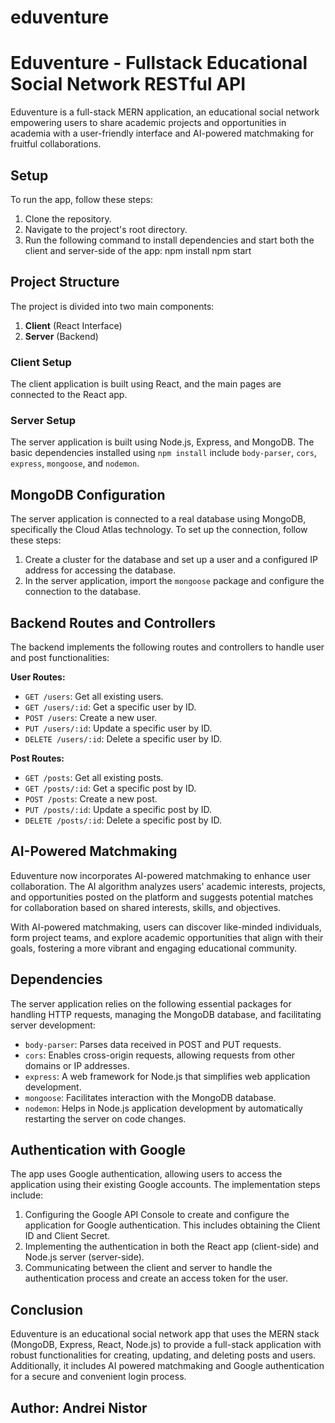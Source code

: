 # eduventure
# Eduventure - Fullstack Educational Social Network RESTful API

Eduventure is a full-stack MERN application, an educational social network empowering users to share academic projects and opportunities in academia with a user-friendly interface and AI-powered matchmaking for fruitful collaborations.

## Setup

To run the app, follow these steps:

1. Clone the repository.
2. Navigate to the project's root directory.
3. Run the following command to install dependencies and start both the client and server-side of the app:
 npm install npm start

## Project Structure

The project is divided into two main components:

1. **Client** (React Interface)
2. **Server** (Backend)

### Client Setup

The client application is built using React, and the main pages are connected to the React app.

### Server Setup

The server application is built using Node.js, Express, and MongoDB. The basic dependencies installed using `npm install` include `body-parser`, `cors`, `express`, `mongoose`, and `nodemon`.

## MongoDB Configuration

The server application is connected to a real database using MongoDB, specifically the Cloud Atlas technology. To set up the connection, follow these steps:

1. Create a cluster for the database and set up a user and a configured IP address for accessing the database.
2. In the server application, import the `mongoose` package and configure the connection to the database.

## Backend Routes and Controllers

The backend implements the following routes and controllers to handle user and post functionalities:

**User Routes:**
- `GET /users`: Get all existing users.
- `GET /users/:id`: Get a specific user by ID.
- `POST /users`: Create a new user.
- `PUT /users/:id`: Update a specific user by ID.
- `DELETE /users/:id`: Delete a specific user by ID.

**Post Routes:**
- `GET /posts`: Get all existing posts.
- `GET /posts/:id`: Get a specific post by ID.
- `POST /posts`: Create a new post.
- `PUT /posts/:id`: Update a specific post by ID.
- `DELETE /posts/:id`: Delete a specific post by ID.

## AI-Powered Matchmaking

Eduventure now incorporates AI-powered matchmaking to enhance user collaboration. The AI algorithm analyzes users' academic interests, projects, and opportunities posted on the platform and suggests potential matches for collaboration based on shared interests, skills, and objectives.

With AI-powered matchmaking, users can discover like-minded individuals, form project teams, and explore academic opportunities that align with their goals, fostering a more vibrant and engaging educational community.

## Dependencies

The server application relies on the following essential packages for handling HTTP requests, managing the MongoDB database, and facilitating server development:

- `body-parser`: Parses data received in POST and PUT requests.
- `cors`: Enables cross-origin requests, allowing requests from other domains or IP addresses.
- `express`: A web framework for Node.js that simplifies web application development.
- `mongoose`: Facilitates interaction with the MongoDB database.
- `nodemon`: Helps in Node.js application development by automatically restarting the server on code changes.

## Authentication with Google

The app uses Google authentication, allowing users to access the application using their existing Google accounts. The implementation steps include:

1. Configuring the Google API Console to create and configure the application for Google authentication. This includes obtaining the Client ID and Client Secret.
2. Implementing the authentication in both the React app (client-side) and Node.js server (server-side).
3. Communicating between the client and server to handle the authentication process and create an access token for the user.

## Conclusion

Eduventure is an educational social network app that uses the MERN stack (MongoDB, Express, React, Node.js) to provide a full-stack application with robust functionalities for creating, updating, and deleting posts and users. Additionally, it includes AI powered matchmaking and Google authentication for a secure and convenient login process. 

## Author: Andrei Nistor
